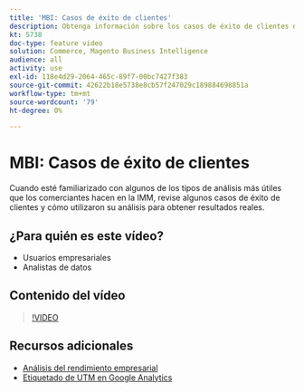 ```yaml
---
title: 'MBI: Casos de éxito de clientes'
description: Obtenga información sobre los casos de éxito de clientes que utilizan MBI.
kt: 5738
doc-type: feature video
solution: Commerce, Magento Business Intelligence
audience: all
activity: use
exl-id: 118e4d29-2064-465c-89f7-00bc7427f383
source-git-commit: 42622b18e5738e8cb57f247029c189884698851a
workflow-type: tm+mt
source-wordcount: '79'
ht-degree: 0%

---
```


# MBI: Casos de éxito de clientes

Cuando esté familiarizado con algunos de los tipos de análisis más útiles que los comerciantes hacen en la IMM, revise algunos casos de éxito de clientes y cómo utilizaron su análisis para obtener resultados reales.

## ¿Para quién es este vídeo?

- Usuarios empresariales
- Analistas de datos

## Contenido del vídeo

>[!VIDEO](https://video.tv.adobe.com/v/35992?quality=12&learn=on)

## Recursos adicionales

- [Análisis del rendimiento empresarial](https://docs.magento.com/mbi/data-analyst/analysis/bus-perf-analysis.html)
- [Etiquetado de UTM en Google Analytics](https://docs.magento.com/mbi/best-practices/utm-tagging-google.html)
